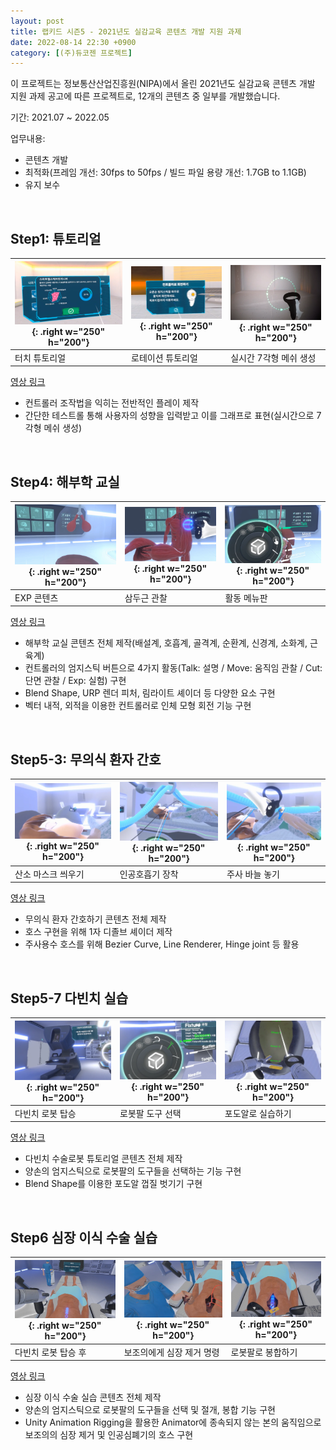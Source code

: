 ```yaml
---
layout: post
title: 랩키드 시즌5 - 2021년도 실감교육 콘텐츠 개발 지원 과제
date: 2022-08-14 22:30 +0900
category: [(주)듀코젠 프로젝트]
---
```


이 프로젝트는 정보통산산업진흥원(NIPA)에서 올린 2021년도 실감교육 콘텐츠 개발 지원 과제 공고에 따른 프로젝트로, 12개의 콘텐츠 중 일부를 개발했습니다.

기간: 2021.07 ~ 2022.05

업무내용:

- 콘텐츠 개발
- 최적화(프레임 개선: 30fps to 50fps / 빌드 파일 용량 개선: 1.7GB to 1.1GB)
- 유지 보수

​     

## Step1: 튜토리얼

| ![img-description](/assets/Labkid5Images/STEP1.png){: .right w="250" h="200"} | ![img-description](/assets/Labkid5Images/Step1_2.png){: .right w="250" h="200"} | ![img-description](/assets/Labkid5Images/Step1_3.png){: .right w="250" h="200"} |
| ------------------------------------------------------------ | ------------------------------------------------------------ | ------------------------------------------------------------ |
| 터치 튜토리얼                                                | 로테이션 튜토리얼                                            | 실시간 7각형 메쉬 생성                                       |

[영상 링크](https://vimeo.com/705598962/2a4c913ce6)

- 컨트롤러 조작법을 익히는 전반적인 플레이 제작
- 간단한 테스트롤 통해 사용자의 성향을 입력받고 이를 그래프로 표현(실시간으로 7각형 메쉬 생성)

​     

## Step4: 해부학 교실

| ![img-description](/assets/Labkid5Images/Step4_1.png){: .right w="250" h="200"} | ![img-description](/assets/Labkid5Images/Step4_2.png){: .right w="250" h="200"} | ![img-description](/assets/Labkid5Images/Step4_3.png){: .right w="250" h="200"} |
| ------------------------------------------------------------ | ------------------------------------------------------------ | ------------------------------------------------------------ |
| EXP 콘텐츠                                                   | 삼두근 관찰                                                  | 활동 메뉴판                                                  |

[영상 링크](https://vimeo.com/725162608/54b6e3c2fe)

- 해부학 교실 콘텐츠 전체 제작(배설계, 호흡계, 골격계, 순환계, 신경계, 소화계, 근육계)
- 컨트롤러의 엄지스틱 버튼으로 4가지 활동(Talk: 설명 / Move: 움직임 관찰 / Cut: 단면 관찰 / Exp: 실험) 구현
- Blend Shape, URP 렌더 피처, 림라이트 셰이더 등 다양한 요소 구현
- 벡터 내적, 외적을 이용한 컨트롤러로 인체 모형 회전 기능 구현

​     

## Step5-3: 무의식 환자 간호

| ![img-description](/assets/Labkid5Images/Step5-3_1.png){: .right w="250" h="200"} | ![img-description](/assets/Labkid5Images/Step5-3_2.png){: .right w="250" h="200"} | ![img-description](/assets/Labkid5Images/Step5-3_3.png){: .right w="250" h="200"} |
| ------------------------------------------------------------ | ------------------------------------------------------------ | ------------------------------------------------------------ |
| 산소 마스크 씌우기                                           | 인공호흡기 장착                                              | 주사 바늘 놓기                                               |

[영상 링크](https://vimeo.com/705598708/86e531fe6b)

- 무의식 환자 간호하기 콘텐츠 전체 제작
- 호스 구현을 위해 1자 디졸브 셰이더 제작
- 주사용수 호스를 위해 Bezier Curve, Line Renderer, Hinge joint 등 활용

​     

## Step5-7 다빈치 실습

| ![img-description](/assets/Labkid5Images/Step5-7_1.png){: .right w="250" h="200"} | ![img-description](/assets/Labkid5Images/Step5-7_2.png){: .right w="250" h="200"} | ![img-description](/assets/Labkid5Images/Step5-7_3.png){: .right w="250" h="200"} |
| ------------------------------------------------------------ | ------------------------------------------------------------ | ------------------------------------------------------------ |
| 다빈치 로봇 탑승                                             | 로봇팔 도구 선택                                             | 포도알로 실습하기                                            |

[영상 링크](https://vimeo.com/705598870/307c6ced65)

- 다빈치 수술로봇 튜토리얼 콘텐츠 전체 제작
- 양손의 엄지스틱으로 로봇팔의 도구들을 선택하는 기능 구현
- Blend Shape를 이용한 포도알 껍질 벗기기 구현

​     

## Step6 심장 이식 수술 실습

| ![img-description](/assets/Labkid5Images/Step6_1.png){: .right w="250" h="200"} | ![img-description](/assets/Labkid5Images/Step6_2.png){: .right w="250" h="200"} | ![img-description](/assets/Labkid5Images/Step6_3.png){: .right w="250" h="200"} |
| ------------------------------------------------------------ | ------------------------------------------------------------ | ------------------------------------------------------------ |
| 다빈치 로봇 탑승 후                                          | 보조의에게 심장 제거 명령                                    | 로봇팔로 봉합하기                                            |

[영상 링크](https://vimeo.com/705632302/c11cabe7eb)

- 심장 이식 수술 실습 콘텐츠 전체 제작
- 양손의 엄지스틱으로 로봇팔의 도구들을 선택 및 절개, 봉합 기능 구현
- Unity Animation Rigging을 활용한 Animator에 종속되지 않는 본의 움직임으로 보조의의 심장 제거 및 인공심폐기의 호스 구현